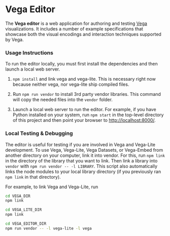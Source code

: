 # Vega Editor

The **Vega editor** is a web application for authoring and testing [Vega](http://github.com/vega/vega) visualizations. It includes a number of example specifications that showcase both the visual encodings and interaction techniques supported by Vega.

### Usage Instructions

To run the editor locally, you must first install the dependencies and then launch a local web server. 

1. `npm install` and link vega and vega-lite. This is necessary right now because neither vega, nor vega-lite ship compiled files. 

2. Run `npm run vendor` to install 3rd party vendor libraries. This command will copy the needed files into the `vendor` folder.

3. Launch a local web server to run the editor. For example, if you have Python installed on your system, run `npm start` in the top-level directory of this project and then point your browser to [http://localhost:8000/](http://localhost:8000/).

### Local Testing & Debugging

The editor is useful for testing if you are involved in Vega and Vega-Lite development. To use Vega, Vega-Lite, Vega Datasets, or Vega-Embed from another directory on your computer, link it into vendor. For this, run `npm link` in the directory of the library that you want to link. Then link a library into `vendor` with `npm run vendor -- -l LIBRARY`. This script also automatically links the node modules to your local library directory (if you previously ran `npm link` in that directory).

For example, to link Vega and Vega-Lite, run

```bash
cd VEGA_DIR
npm link

cd VEGA_LITE_DIR
npm link

cd VEGA_EDITOR_DIR
npm run vendor -- -l vega-lite -l vega
```
